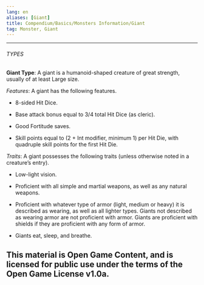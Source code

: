 ```yaml
---
lang: en
aliases: [Giant]
title: Compendium/Basics/Monsters Information/Giant
tag: Monster, Giant
---
```



---

###### TYPES

**Giant Type**: A giant is a humanoid-shaped creature of great strength, usually of at least Large size.

_Features_: A giant has the following features.

- 8-sided Hit Dice.
    
- Base attack bonus equal to 3/4 total Hit Dice (as cleric).
    
- Good Fortitude saves.
    
- Skill points equal to (2 + Int modifier, minimum 1) per Hit Die, with quadruple skill points for the first Hit Die.
    

_Traits_: A giant possesses the following traits (unless otherwise noted in a creature’s entry).

- Low-light vision.
    
- Proficient with all simple and martial weapons, as well as any natural weapons.
    
- Proficient with whatever type of armor (light, medium or heavy) it is described as wearing, as well as all lighter types. Giants not described as wearing armor are not proficient with armor. Giants are proficient with shields if they are proficient with any form of armor.
    
- Giants eat, sleep, and breathe.
    
This material is Open Game Content, and is licensed for public use under
the terms of the Open Game License v1.0a.
---
  
